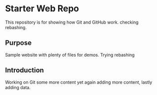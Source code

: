 # Starter Web Repo

This repository is for showing how Git and GitHub work. checking rebashing.

## Purpose

Sample website with plenty of files for demos. Trying rebashing

## Introduction

Working on Git some more content yet again adding more content, lastly adding data. 